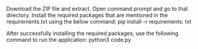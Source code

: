 Download the ZIP file and extract.
Open command prompt and go to that directory.
Install the required packages that are mentioned in the requirements.txt using the below command:
pip install -r requirements. txt

After successfully installing the required packages, use the following command to run the application:
python3 code.py

